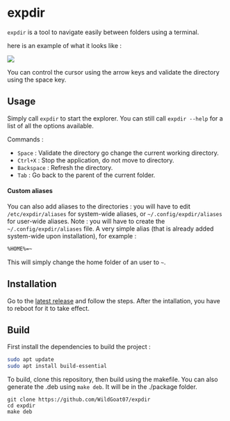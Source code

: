# expdir

`expdir` is a tool to navigate easily between folders using a terminal.

here is an example of what it looks like :

![](https://user-images.githubusercontent.com/30344403/112698404-e646de80-8e89-11eb-9706-0b627dbef2f4.png)

You can control the cursor using the arrow keys and validate the directory using the space key.

## Usage

Simply call `expdir` to start the explorer. You can still call `expdir --help` for a list of all the options available.

Commands :
- `Space` : Validate the directory go change the current working directory.
- `Ctrl+X` : Stop the application, do not move to directory.
- `Backspace` : Refresh the directory.
- `Tab` : Go back to the parent of the current folder.

#### Custom aliases

You can also add aliases to the directories : you will have to edit `/etc/expdir/aliases` for system-wide aliases, or `~/.config/expdir/aliases` for user-wide aliases. Note : you will have to create the `~/.config/expdir/aliases` file.
A very simple alias (that is already added system-wide upon installation), for example :
```sh
%HOME%=~
```

This will simply change the home folder of an user to `~`.

## Installation

Go to the [latest release](https://github.com/WildGoat07/expdir/releases/latest) and follow the steps.
After the intallation, you have to reboot for it to take effect.

## Build

First install the dependencies to build the project :
```sh
sudo apt update
sudo apt install build-essential
```
To build, clone this repository, then build using the makefile.
You can also generate the .deb using `make deb`. It will be in the ./package folder.
```
git clone https://github.com/WildGoat07/expdir
cd expdir
make deb
```
